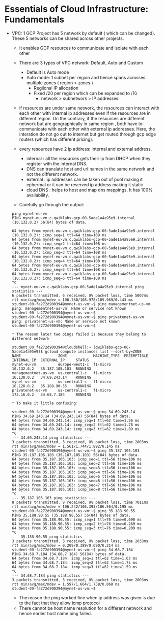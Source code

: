 # Essentials of Cloud Infrastructure: Fundamentals
* VPC: 1 GCP Project has 5 network by default ( which can be changed). These 5 networks can be shared across other projects.
  * It enables GCP resources to communicate and isolate with each other
  * There are 3 types of VPC network: Default, Auto and Custom
     * Default is Auto mode
     * Auto mode: 1 subnet per region and hence spans acrosses multiple zones ( region > zones )
         * Regiional IP allocation
         * Fixed /20 per region which can be expanded to /16
            * network > subnetwork > IP addresses
            
  * if resources are under same network, the resources can interact with each other with internal ip addresses even if the resources are in different region. On the contrary, if the resources are different network but are geographically in same region , both have to communicate with each other with external ip addresses. Here, the interation do not go out to internet but get routed through gcp edge routers (which has different pricing). 
  * every resources have 2 ip address: internal and external address.
      * internal : all the resources gets their ip from DHCP when they register with the internal DNS.
      * DNS can translate host and url names in the same network and not the different network.
      * external : ip addresses can be taken out of pool making it ephermal or it can be reserved ip address making it static
      * cloud DNS : helps to host and map dns mappings. It has 100% availability.
  
  
  * Carefully go through the output:
   ```
   ping mynet-eu-vm
   PING mynet-eu-vm.c.qwiklabs-gcp-00-5ade1a4a95e9.internal (10.132.0.2) 56(84) bytes of data.

   64 bytes from mynet-eu-vm.c.qwiklabs-gcp-00-5ade1a4a95e9.internal (10.132.0.2): icmp_seq=1 ttl=64 time=109 ms
   64 bytes from mynet-eu-vm.c.qwiklabs-gcp-00-5ade1a4a95e9.internal (10.132.0.2): icmp_seq=2 ttl=64 time=108 ms
   64 bytes from mynet-eu-vm.c.qwiklabs-gcp-00-5ade1a4a95e9.internal (10.132.0.2): icmp_seq=3 ttl=64 time=108 ms
   64 bytes from mynet-eu-vm.c.qwiklabs-gcp-00-5ade1a4a95e9.internal (10.132.0.2): icmp_seq=4 ttl=64 time=108 ms
   64 bytes from mynet-eu-vm.c.qwiklabs-gcp-00-5ade1a4a95e9.internal (10.132.0.2): icmp_seq=5 ttl=64 time=108 ms
   64 bytes from mynet-eu-vm.c.qwiklabs-gcp-00-5ade1a4a95e9.internal (10.132.0.2): icmp_seq=6 ttl=64 time=108 ms
   ^C
   --- mynet-eu-vm.c.qwiklabs-gcp-00-5ade1a4a95e9.internal ping statistics ---
   6 packets transmitted, 6 received, 0% packet loss, time 5007ms
   rtt min/avg/max/mdev = 108.750/108.978/109.969/0.443 ms
   student-00-fa272d900394@mynet-us-vm:~$ ping managementnet-us-vm
   ping: managementnet-us-vm: Name or service not known
   student-00-fa272d900394@mynet-us-vm:~$ 
   student-00-fa272d900394@mynet-us-vm:~$ ping privatenet-us-vm
   ping: privatenet-us-vm: Name or service not known
   student-00-fa272d900394@mynet-us-vm:~$ 
   ```
         
      * The reason later two pings failed is because they belong to different network
      
    ```
    student_00_fa272d900394@cloudshell:~ (qwiklabs-gcp-00-5ade1a4a95e9)$ gcloud compute instances list --sort-by=ZONE
    NAME                 ZONE            MACHINE_TYPE  PREEMPTIBLE  INTERNAL_IP  EXTERNAL_IP     STATUS
    mynet-eu-vm          europe-west1-c  f1-micro                   10.132.0.2   35.187.105.103  RUNNING
    managementnet-us-vm  us-central1-c   f1-micro                   10.130.0.2   34.69.243.14    RUNNING
    mynet-us-vm          us-central1-c   f1-micro                   10.128.0.2   35.188.90.55    RUNNING
    privatenet-us-vm     us-central1-c   f1-micro                   172.16.0.2   34.68.7.184     RUNNING
    ```
      * To make it little confusing:
   ```
   student-00-fa272d900394@mynet-us-vm:~$ ping 34.69.243.14
   PING 34.69.243.14 (34.69.243.14) 56(84) bytes of data.
   64 bytes from 34.69.243.14: icmp_seq=1 ttl=62 time=1.56 ms
   64 bytes from 34.69.243.14: icmp_seq=2 ttl=62 time=1.78 ms
   64 bytes from 34.69.243.14: icmp_seq=3 ttl=62 time=1.89 ms
   ^C
   --- 34.69.243.14 ping statistics ---
   3 packets transmitted, 3 received, 0% packet loss, time 2003ms
   rtt min/avg/max/mdev = 1.561/1.744/1.892/0.145 ms
   student-00-fa272d900394@mynet-us-vm:~$ ping 35.187.105.103
   PING 35.187.105.103 (35.187.105.103) 56(84) bytes of data.
   64 bytes from 35.187.105.103: icmp_seq=1 ttl=56 time=106 ms
   64 bytes from 35.187.105.103: icmp_seq=2 ttl=56 time=106 ms
   64 bytes from 35.187.105.103: icmp_seq=3 ttl=56 time=106 ms
   64 bytes from 35.187.105.103: icmp_seq=4 ttl=56 time=106 ms
   64 bytes from 35.187.105.103: icmp_seq=5 ttl=56 time=106 ms
   64 bytes from 35.187.105.103: icmp_seq=6 ttl=56 time=106 ms
   64 bytes from 35.187.105.103: icmp_seq=7 ttl=56 time=106 ms
   64 bytes from 35.187.105.103: icmp_seq=8 ttl=56 time=106 ms
   ^C
   --- 35.187.105.103 ping statistics ---
   8 packets transmitted, 8 received, 0% packet loss, time 7011ms
   rtt min/avg/max/mdev = 106.242/106.393/106.564/0.195 ms
   student-00-fa272d900394@mynet-us-vm:~$ ping 35.188.90.55
   PING 35.188.90.55 (35.188.90.55) 56(84) bytes of data.
   64 bytes from 35.188.90.55: icmp_seq=1 ttl=76 time=0.690 ms
   64 bytes from 35.188.90.55: icmp_seq=2 ttl=76 time=0.269 ms
   64 bytes from 35.188.90.55: icmp_seq=3 ttl=76 time=0.209 ms
   ^C
   --- 35.188.90.55 ping statistics ---
   3 packets transmitted, 3 received, 0% packet loss, time 2038ms
   rtt min/avg/max/mdev = 0.209/0.389/0.690/0.214 ms
   student-00-fa272d900394@mynet-us-vm:~$ ping 34.68.7.184
   PING 34.68.7.184 (34.68.7.184) 56(84) bytes of data.
   64 bytes from 34.68.7.184: icmp_seq=1 ttl=62 time=1.63 ms
   64 bytes from 34.68.7.184: icmp_seq=2 ttl=62 time=1.75 ms
   64 bytes from 34.68.7.184: icmp_seq=3 ttl=62 time=1.59 ms
   ^C
   --- 34.68.7.184 ping statistics ---
   3 packets transmitted, 3 received, 0% packet loss, time 2003ms
   rtt min/avg/max/mdev = 1.597/1.664/1.758/0.068 ms
   student-00-fa272d900394@mynet-us-vm:~$ 
   ```
     * The reason the ping worked fine when ip address was given is due to the fact that they allow icmp protocol
     * There cannot be host name resolution for a different network and hence earlier host name ping failed.

